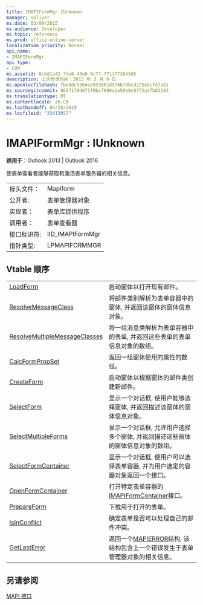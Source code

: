 ```yaml
---
title: IMAPIFormMgr IUnknown
manager: soliver
ms.date: 03/09/2015
ms.audience: Developer
ms.topic: reference
ms.prod: office-online-server
localization_priority: Normal
api_name:
- IMAPIFormMgr
api_type:
- COM
ms.assetid: 8cbd1a42-7de6-43e0-8c77-7711773843d5
description: 上次修改时间：2015 年 3 月 9 日
ms.openlocfilehash: fbe6dc9364ee953661d574b70bcd225abcfe7a81
ms.sourcegitcommit: 8657170d071f9bcf680aba50b9c07f2a4fb82283
ms.translationtype: MT
ms.contentlocale: zh-CN
ms.lasthandoff: 04/28/2019
ms.locfileid: "33413057"
---
```

# <a name="imapiformmgr--iunknown"></a>IMAPIFormMgr : IUnknown

  
  
**适用于**：Outlook 2013 | Outlook 2016 
  
使表单查看者能够获取和激活表单服务器的相关信息。 
  
|||
|:-----|:-----|
|标头文件：  <br/> |Mapiform  <br/> |
|公开者:  <br/> |表单管理器对象  <br/> |
|实现者：  <br/> |表单库提供程序  <br/> |
|调用者：  <br/> |表单查看器  <br/> |
|接口标识符:  <br/> |IID_IMAPIFormMgr  <br/> |
|指针类型:  <br/> |LPMAPIFORMMGR  <br/> |
   
## <a name="vtable-order"></a>Vtable 顺序

|||
|:-----|:-----|
|[LoadForm](imapiformmgr-loadform.md) <br/> |启动窗体以打开现有邮件。  <br/> |
|[ResolveMessageClass](imapiformmgr-resolvemessageclass.md) <br/> |将邮件类别解析为表单容器中的窗体, 并返回该窗体的窗体信息对象。  <br/> |
|[ResolveMultipleMessageClasses](imapiformmgr-resolvemultiplemessageclasses.md) <br/> |将一组消息类解析为表单容器中的表单, 并返回这些表单的表单信息对象的数组。  <br/> |
|[CalcFormPropSet](imapiformmgr-calcformpropset.md) <br/> |返回一组窗体使用的属性的数组。  <br/> |
|[CreateForm](imapiformmgr-createform.md) <br/> |启动窗体以根据窗体的邮件类创建新邮件。  <br/> |
|[SelectForm](imapiformmgr-selectform.md) <br/> |显示一个对话框, 使用户能够选择窗体, 并返回描述该窗体的窗体信息对象。  <br/> |
|[SelectMultipleForms](imapiformmgr-selectmultipleforms.md) <br/> |显示一个对话框, 允许用户选择多个窗体, 并返回描述这些窗体的窗体信息对象的数组。  <br/> |
|[SelectFormContainer](imapiformmgr-selectformcontainer.md) <br/> |显示一个对话框, 使用户可以选择表单容器, 并为用户选定的容器对象返回一个接口。  <br/> |
|[OpenFormContainer](imapiformmgr-openformcontainer.md) <br/> |打开特定表单容器的[IMAPIFormContainer](imapiformcontaineriunknown.md)接口。  <br/> |
|[PrepareForm](imapiformmgr-prepareform.md) <br/> |下载用于打开的表单。  <br/> |
|[IsInConflict](imapiformmgr-isinconflict.md) <br/> |确定表单是否可以处理自己的邮件冲突。  <br/> |
|[GetLastError](imapiformmgr-getlasterror.md) <br/> |返回一个[MAPIERROR](mapierror.md)结构, 该结构包含上一个错误发生于表单管理器对象的相关信息。  <br/> |
   
## <a name="see-also"></a>另请参阅



[MAPI 接口](mapi-interfaces.md)

